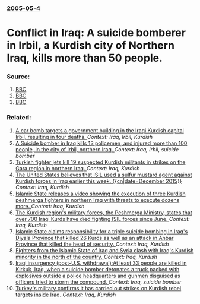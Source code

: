 ### [2005-05-4](/news/2005/05/4/index.md)

#  Conflict in Iraq: A suicide bomberer in Irbil, a Kurdish city of Northern Iraq, kills more than 50 people. 




### Source:

1. [BBC](http://news.bbc.co.uk/2/hi/middle_east/4511799.stm)
2. [BBC](http://news.bbc.co.uk/2/hi/middle_east/4511545.stm)
3. [BBC](http://news.bbc.co.uk/2/hi/middle_east/4512635.stm)

### Related:

1. [A car bomb targets a government building in the Iraqi Kurdish capital Irbil, resulting in four deaths. ](/news/2014/11/19/a-car-bomb-targets-a-government-building-in-the-iraqi-kurdish-capital-irbil-resulting-in-four-deaths.md) _Context: Iraq, Irbil, Kurdish_
2. [ A Suicide bomber in Iraq kills 13 policemen, and injured more than 100 people, in the city of Irbil, northern Iraq. ](/news/2005/06/20/a-suicide-bomber-in-iraq-kills-13-policemen-and-injured-more-than-100-people-in-the-city-of-irbil-northern-iraq.md) _Context: Iraq, Irbil, suicide bomber_
3. [ Turkish fighter jets kill 19 suspected Kurdish militants in strikes on the Gara region in northern Iraq. ](/news/2016/12/10/turkish-fighter-jets-kill-19-suspected-kurdish-militants-in-strikes-on-the-gara-region-in-northern-iraq.md) _Context: Iraq, Kurdish_
4. [The United States believes that ISIL used a sulfur mustard agent against Kurdish forces in Iraq earlier this week. {{cn|date=December 2015}}](/news/2015/08/13/the-united-states-believes-that-isil-used-a-sulfur-mustard-agent-against-kurdish-forces-in-iraq-earlier-this-week-cn-date-december-2015.md) _Context: Iraq, Kurdish_
5. [Islamic State releases a video showing the execution of three Kurdish peshmerga fighters in northern Iraq with threats to execute dozens more. ](/news/2015/03/20/islamic-state-releases-a-video-showing-the-execution-of-three-kurdish-peshmerga-fighters-in-northern-iraq-with-threats-to-execute-dozens-mor.md) _Context: Iraq, Kurdish_
6. [The Kurdish region's military forces, the Peshmerga Ministry, states that over 700 Iraqi Kurds have died fighting ISIL forces since June. ](/news/2014/12/10/the-kurdish-regionas-military-forces-the-peshmerga-ministry-states-that-over-700-iraqi-kurds-have-died-fighting-isil-forces-since-june.md) _Context: Iraq, Kurdish_
7. [Islamic State claims responsibility for a triple suicide bombing in Iraq's Diyala Province that killed 26 Kurds as well as an attack in Anbar Province that killed the head of security. ](/news/2014/10/12/islamic-state-claims-responsibility-for-a-triple-suicide-bombing-in-iraq-s-diyala-province-that-killed-26-kurds-as-well-as-an-attack-in-anba.md) _Context: Iraq, Kurdish_
8. [Fighters from the Islamic State of Iraq and Syria clash with Iraq's Kurdish minority in the north of the country. ](/news/2014/08/6/fighters-from-the-islamic-state-of-iraq-and-syria-clash-with-iraq-s-kurdish-minority-in-the-north-of-the-country.md) _Context: Iraq, Kurdish_
9. [Iraqi insurgency (post-U.S. withdrawal):At least 33 people are killed in Kirkuk, Iraq, when a suicide bomber detonates a truck packed with explosives outside a police headquarters and gunmen disguised as officers tried to storm the compound. ](/news/2013/02/3/iraqi-insurgency-post-u-s-withdrawal-pat-least-33-people-are-killed-in-kirkuk-iraq-when-a-suicide-bomber-detonates-a-truck-packed-with.md) _Context: Iraq, suicide bomber_
10. [Turkey's military confirms it has carried out strikes on Kurdish rebel targets inside Iraq. ](/news/2012/06/20/turkey-s-military-confirms-it-has-carried-out-strikes-on-kurdish-rebel-targets-inside-iraq.md) _Context: Iraq, Kurdish_

